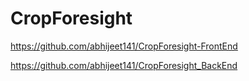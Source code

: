 # CropForesight

https://github.com/abhijeet141/CropForesight-FrontEnd

https://github.com/abhijeet141/CropForesight_BackEnd
